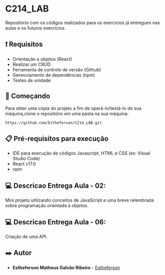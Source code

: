 # C214_LAB
Repositório com os códigos realizados para os exercícios já entregues nas aulas e os futuros exercícios.

## ❗ Requisitos 
- Orientação a objetos (React)
- Realizar um CRUD
- Ferramenta de controle de versão (Github)
- Gerenciamento de dependências (npm)
- Testes de unidade

## 🚀 Começando
Para obter uma cópia do projeto a fim de operá-lo/testá-lo de sua máquina,clone o repositório em uma pasta na sua máquina:
```
https://github.com/Estheferson/C214_LAB.git
```
## 📋 Pré-requisitos para execução
- IDE para execução de códigos Javascript, HTML e CSS (ex: Visual Studio Code)
- React v17.0
- npm 

## :computer: Descricao Entrega Aula - 02:
<p>Mini projeto utilizando conceitos de JavaScript e uma breve relembrada sobre programação orientada a objetos.</p>

## :computer: Descricao Entrega Aula - 06:
<p>Criação de uma API.</p>

## ✒️ Autor

* **Estheferson Matheus Galvão Ribeiro** - [Estheferson](https://github.com/Estheferson)
